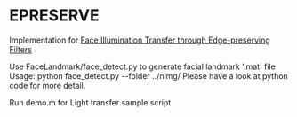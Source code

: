 # EPRESERVE
Implementation for [Face Illumination Transfer through Edge-preserving Filters](https://dl.acm.org/citation.cfm?id=2191740.2191971)

Use FaceLandmark/face_detect.py to generate facial landmark '.mat' file
Usage: 
python face_detect.py --folder ../nimg/
Please have a look at python code for more detail.

Run demo.m for Light transfer sample script


